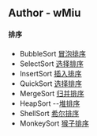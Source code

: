 ## Author - wMiu


####  排序
- BubbleSort  [冒泡排序](https://github.com/wMiu/PythonMiniModule/blob/master/Sort/BubbleSort.py)
- SelectSort  [选择排序](https://github.com/wMiu/PythonMiniModule/blob/master/Sort/SelectSort.py)
- InsertSort  [插入排序](https://github.com/wMiu/PythonMiniModule/blob/master/Sort/InsertSort.py)
- QuickSort   [选择排序](https://github.com/wMiu/PythonMiniModule/blob/master/Sort/QuickSort.py)
- MergeSort   [归并排序](https://github.com/wMiu/PythonMiniModule/blob/master/Sort/MergeSort.py)
- HeapSort    --[堆排序](https://github.com/wMiu/PythonMiniModule/blob/master/Sort/HeapSort.py)
- ShellSort   [希尔排序](https://github.com/wMiu/PythonMiniModule/blob/master/Sort/ShellSort.py)
- MonkeySort  [猴子排序](https://github.com/wMiu/PythonMiniModule/blob/master/Sort/MonkeySort.py)